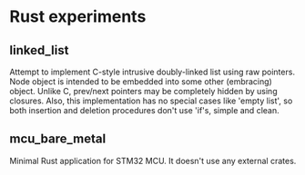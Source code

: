 Rust experiments
================

linked_list
-----------

Attempt to implement C-style intrusive doubly-linked list using raw pointers.
Node object is intended to be embedded into some other (embracing) object.
Unlike C, prev/next pointers may be completely hidden by using closures.
Also, this implementation has no special cases like 'empty list', so both insertion and deletion procedures don't use 'if's, simple and clean.

mcu_bare_metal
--------------

Minimal Rust application for STM32 MCU. It doesn't use any external crates.

